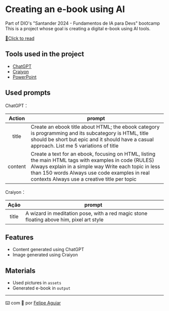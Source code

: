 # Creating an e-book using AI


Part of DIO's "Santander 2024 - Fundamentos de IA para Devs" bootcamp \
This is a project whose goal is creating a digital e-book using AI tools.

<a href="https://github.com/felipeAguiarCode/prompts-recipe-to-create-a-ebook/blob/main/output/ebook%20-%20css%20jedi%20output.pdf" title="View PDF now"> 📕Click to read</a>

## Tools used in the project

- [ChatGPT](https://chat.openai.com/) 
- [Craiyon](https://www.craiyon.com/)
- [PowerPoint](https://www.microsoft.com/en/microsoft-365/powerpoint)

## Used prompts


ChatGPT：

|   Action   | prompt                                                                                                                                                                                                                                                                         |
| :------: | ------------------------------------------------------------------------------------------------------------------------------------------------------------------------------------------------------------------------------------------------------------------------------ |
|  title  | Create an ebook title about HTML; the ebook category is programming and its subcategory is HTML, title should be short but epic and it should have a casual approach. List me 5 variations of title                                                       |
| content | Create a text for an ebook, focusing on HTML, listing the main HTML tags with examples in code {RULES} Always explain in a simple way Write each topic in less than 150 words Always use code examples in real contexts Always use a creative title per topic |


Craiyon：

|  Ação  | prompt                                                                                 |
| :----: | -------------------------------------------------------------------------------------- |
| title | A wizard in meditation pose, with a red magic stone floating above him, pixel art style |

## Features

- Content generated using ChatGPT
- Image generated using Craiyon

## Materials

- Used pictures in `assets`
- Generated e-book in `output`

---

⌨️ com 💜 por [Felipe Aguiar](https://github.com/felipeAguiarCode)
